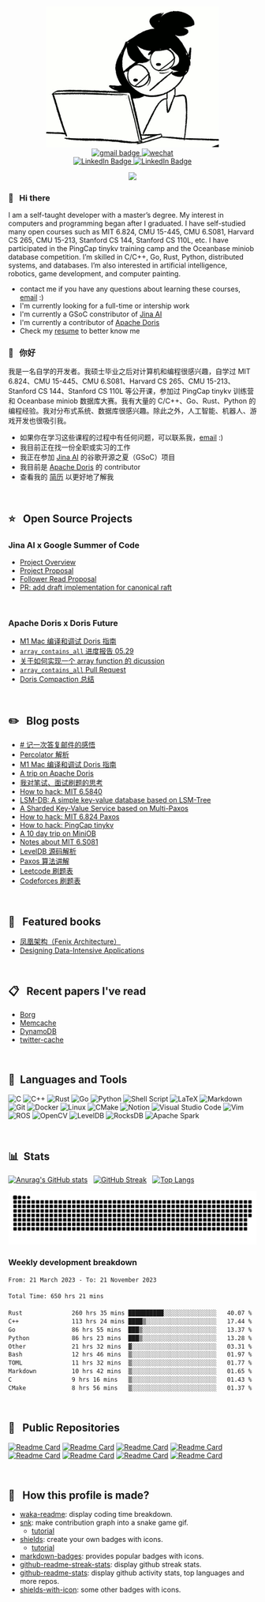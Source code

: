 <div id="header" align="center">
  <img src="assets/header.gif" width="350"/>
</div>

<div id="header" align="center">
   <a href="mailto:niebayes@gmail.com">
    <img src="https://img.shields.io/badge/Gmail: niebayes@gmail.com-gray?style=flat-square&logo=gmail&logoColor=red" alt="gmail badge"/>
  </a>
 
  <a href="assets/wechat.png">
    <img src="https://img.shields.io/badge/WeChat: nsc--sunflower-gray?style=flat-square&logo=wechat&logoColor=white" alt="wechat"/>
  </a>
</div>

<div id="badges" align="center">
  <a href="https://github.com/niebayes">
    <img src="https://img.shields.io/badge/Github-gray?style=for-the-badge&logo=github&logoColor=white" alt="LinkedIn Badge"/>
  </a>
 
   <a href="https://leetcode.cn/u/lzx071021/">
    <img src="https://img.shields.io/badge/LeetCode-gray?style=for-the-badge&logo=LeetCode&logoColor=#d16c06" alt="LinkedIn Badge"/>
   </a> 
</div>


<div id="visitor" align="center">
<!--    <img src="https://visitor-badge.glitch.me/badge?page_id=niebayes&left_color=gray&right_color=blue"/> -->
  
   ![](https://komarev.com/ghpvc/?username=niebayes&label=visitor)
</div>

### 👋 &nbsp; Hi there 
I am a self-taught developer with a master’s degree. My interest in computers and programming began after I graduated. I have self-studied many open courses such as MIT 6.824, CMU 15-445, CMU 6.S081, Harvard CS 265, CMU 15-213, Stanford CS 144, Stanford CS 110L, etc. I have participated in the PingCap tinykv training camp and the Oceanbase miniob database competition. I’m skilled in C/C++, Go, Rust, Python, distributed systems, and databases. I’m also interested in artificial intelligence, robotics, game development, and computer painting.
  
- contact me if you have any questions about learning these courses, [email](mailto:niebayes@gmail.com) :)
- I'm currently looking for a full-time or intership work
- I'm currently a GSoC constributor of [Jina AI](https://github.com/jina-ai/jina)
- I'm currently a contributor of [Apache Doris](https://github.com/apache/doris/)
- Check my [resume](https://github.com/niebayes/resume-english) to better know me

### 👋 &nbsp; 你好
我是一名自学的开发者。我硕士毕业之后对计算机和编程很感兴趣，自学过 MIT 6.824、CMU 15-445、CMU 6.S081、Harvard CS 265、CMU 15-213、Stanford CS 144、Stanford CS 110L 等公开课，参加过 PingCap tinykv 训练营和 Oceanbase miniob 数据库大赛。我有大量的 C/C++、Go、Rust、Python 的编程经验。我对分布式系统、数据库很感兴趣。除此之外，人工智能、机器人、游戏开发也很吸引我。

- 如果你在学习这些课程的过程中有任何问题，可以联系我，[email](mailto:niebayes@gmail.com) :)
- 我目前正在找一份全职或实习的工作
- 我正在参加 [Jina AI](https://github.com/jina-ai/jina) 的谷歌开源之夏（GSoC）项目
- 我目前是 [Apache Doris](https://github.com/apache/doris/) 的 contributor
- 查看我的 [简历](https://github.com/niebayes/Resume) 以更好地了解我

&nbsp;

## ⭐ &nbsp; Open Source Projects
### Jina AI x Google Summer of Code
- [Project Overview](https://summerofcode.withgoogle.com/programs/2023/projects/5ma8Zs54)
- [Project Proposal](https://upbeat-ounce-aa9.notion.site/Shicong-Nie-Project-Idea-5-6b60ce2ba8b041309ca3e819f61f9d79)
- [Follower Read Proposal](https://upbeat-ounce-aa9.notion.site/Follower-Read-Proposal-a7ea0ee3c1d24daa916cfa05c5070668)
- [PR: add draft implementation for canonical raft](https://github.com/jina-ai/jina/pull/5933/files)

&nbsp;

### Apache Doris x Doris Future
- [M1 Mac 编译和调试 Doris 指南](https://upbeat-ounce-aa9.notion.site/M1-Mac-Doris-ced9fc6298fd4c3c985cc01c2bdc4473)
- [`array_contains_all` 进度报告 05.29](https://upbeat-ounce-aa9.notion.site/array_contains_all-05-29-1fcdd6b2c78544afb16675d3a06c1a05)
- [关于如何实现一个 array function 的 dicussion](https://github.com/apache/doris/discussions/20276)
- [`array_contains_all` Pull Request](https://github.com/apache/doris/pull/20350)
- [Doris Compaction 总结](https://upbeat-ounce-aa9.notion.site/Doris-Compaction-11ef3dd3245249639b381078bb198c01?pvs=4)


&nbsp;

## ✏️ &nbsp; Blog posts
- [# 记一次答复邮件的感悟](https://upbeat-ounce-aa9.notion.site/a0b0a70faf064c058d3f83db6bac53f7?pvs=4)
- [Percolator 解析](https://upbeat-ounce-aa9.notion.site/Percolator-1315b2b551c8441083db62a860a0ce0e?pvs=4)
- [M1 Mac 编译和调试 Doris 指南](https://upbeat-ounce-aa9.notion.site/M1-Mac-Doris-ced9fc6298fd4c3c985cc01c2bdc4473)
- [A trip on Apache Doris](https://upbeat-ounce-aa9.notion.site/array_contains_all-05-29-1fcdd6b2c78544afb16675d3a06c1a05)
- [我对笔试、面试刷题的思考](https://upbeat-ounce-aa9.notion.site/8fdb61a18fb84345b58f4c45c954697b)
- [How to hack: MIT 6.5840](https://upbeat-ounce-aa9.notion.site/MIT-6-5840-144dbcc479724e809d19912584887c88)
- [LSM-DB: A simple key-value database based on LSM-Tree](https://upbeat-ounce-aa9.notion.site/LSM-DB-8c82c86246d048dea3d267586c970ad4)
- [A Sharded Key-Value Service based on Multi-Paxos](https://upbeat-ounce-aa9.notion.site/Lab4-Sharded-Key-Value-Service-0aa67093f034415b923076a331e61a66)
- [How to hack: MIT 6.824 Paxos](https://upbeat-ounce-aa9.notion.site/MIT-6-824-2015-Paxos-40168d56ca774134acd701c30be52c34)
- [How to hack: PingCap tinykv](https://upbeat-ounce-aa9.notion.site/README-ALL-745774237d2d4b5195d214859c1867cd)
- [A 10 day trip on MiniOB](https://upbeat-ounce-aa9.notion.site/A-10-Day-Trip-On-MiniOB-b6f1f5e0a43a4652b45caf790726da55)
- [Notes about MIT 6.S081](https://upbeat-ounce-aa9.notion.site/MIT-6-S081-OSTEP-81f198a02a2745c799fd1014719aa5a3)
- [LevelDB 源码解析](https://upbeat-ounce-aa9.notion.site/Leveldb-96d31b98df5b40bb906e3230597746b9)
- [Paxos 算法讲解](https://upbeat-ounce-aa9.notion.site/Paxos-ff806ff31e8e4f178e18934e03ac1fd5?pvs=4)
- [Leetcode 刷题表](https://upbeat-ounce-aa9.notion.site/1385dfe256d74cb49a9601b1673b2dbc?v=0a548ac0d3444cfbb940d4c5f566ef74&pvs=4)
- [Codeforces 刷题表](https://upbeat-ounce-aa9.notion.site/02dd413f46dc4b82b31e402fcde286d3?v=8e4bcdb9fb864f869c5263ba2d789d67&pvs=4)

&nbsp;

## 📗 &nbsp; Featured books
- [凤凰架构（Fenix Architecture）](https://icyfenix.cn)
- [Designing Data-Intensive Applications](https://dataintensive.net)

&nbsp;

## 📋 &nbsp; Recent papers I've read
- [Borg](https://research.google/pubs/pub43438/)
- [Memcache](https://www.usenix.org/system/files/conference/nsdi13/nsdi13-final170_update.pdf)
- [DynamoDB](https://www.usenix.org/system/files/atc22-elhemali.pdf)
- [twitter-cache](https://www.usenix.org/system/files/osdi20-yang.pdf)

&nbsp;

## 🧰 &nbsp;Languages and Tools
![C](https://img.shields.io/badge/c-%2300599C.svg?style=for-the-badge&logo=c&logoColor=white)
![C++](https://img.shields.io/badge/c++-%2300599C.svg?style=for-the-badge&logo=c%2B%2B&logoColor=white)
![Rust](https://img.shields.io/badge/rust-%23000000.svg?style=for-the-badge&logo=rust&logoColor=white)
![Go](https://img.shields.io/badge/go-%2300ADD8.svg?style=for-the-badge&logo=go&logoColor=white)
![Python](https://img.shields.io/badge/python-3670A0?style=for-the-badge&logo=python&logoColor=ffdd54)
![Shell Script](https://img.shields.io/badge/shell_script-%23121011.svg?style=for-the-badge&logo=gnu-bash&logoColor=white)
![LaTeX](https://img.shields.io/badge/latex-%23008080.svg?style=for-the-badge&logo=latex&logoColor=white)
![Markdown](https://img.shields.io/badge/markdown-%23000000.svg?style=for-the-badge&logo=markdown&logoColor=white)
![Git](https://img.shields.io/badge/git-%23F05033.svg?style=for-the-badge&logo=git&logoColor=white)
![Docker](https://img.shields.io/badge/docker-%230db7ed.svg?style=for-the-badge&logo=docker&logoColor=white)
![Linux](https://img.shields.io/badge/Linux-FCC624?style=for-the-badge&logo=linux&logoColor=black)
![CMake](https://img.shields.io/badge/CMake-%23008FBA.svg?style=for-the-badge&logo=cmake&logoColor=white)
![Notion](https://img.shields.io/badge/Notion-%23000000.svg?style=for-the-badge&logo=notion&logoColor=white)
![Visual Studio Code](https://img.shields.io/badge/Visual%20Studio%20Code-0078d7.svg?style=for-the-badge&logo=visual-studio-code&logoColor=white)
![Vim](https://img.shields.io/badge/VIM-%2311AB00.svg?style=for-the-badge&logo=vim&logoColor=white)
![ROS](https://img.shields.io/badge/ros-%230A0FF9.svg?style=for-the-badge&logo=ros&logoColor=white)
![OpenCV](https://img.shields.io/badge/opencv-%23white.svg?style=for-the-badge&logo=opencv&logoColor=white)
![LevelDB](https://img.shields.io/badge/-LevelDB-green?style=for-the-badge)
![RocksDB](https://img.shields.io/badge/-RocksDB-yellow?style=for-the-badge)
![Apache Spark](https://img.shields.io/static/v1?style=for-the-badge&message=Apache+Spark&color=E25A1C&logo=Apache+Spark&logoColor=FFFFFF&label=)

&nbsp;

## 📊 &nbsp;Stats
[![Anurag's GitHub stats](https://github-readme-stats.vercel.app/api?username=niebayes&count_private=true&show_icons=true&theme=tokyonight)](https://github.com/anuraghazra/github-readme-stats) &nbsp;
[![GitHub Streak](https://streak-stats.demolab.com/?user=niebayes&theme=tokyonight)](https://git.io/streak-stats) &nbsp;
[![Top Langs](https://github-readme-stats.vercel.app/api/top-langs/?username=niebayes&layout=compact&theme=tokyonight)](https://github.com/anuraghazra/github-readme-stats)

![](https://raw.githubusercontent.com/niebayes/niebayes/output/github-contribution-grid-snake-dark.svg)

### Weekly development breakdown
 <!--START_SECTION:waka-->

```txt
From: 21 March 2023 - To: 21 November 2023

Total Time: 650 hrs 21 mins

Rust              260 hrs 35 mins ██████████░░░░░░░░░░░░░░░   40.07 %
C++               113 hrs 24 mins ████▒░░░░░░░░░░░░░░░░░░░░   17.44 %
Go                86 hrs 55 mins  ███▒░░░░░░░░░░░░░░░░░░░░░   13.37 %
Python            86 hrs 23 mins  ███▒░░░░░░░░░░░░░░░░░░░░░   13.28 %
Other             21 hrs 32 mins  ▓░░░░░░░░░░░░░░░░░░░░░░░░   03.31 %
Bash              12 hrs 46 mins  ▒░░░░░░░░░░░░░░░░░░░░░░░░   01.97 %
TOML              11 hrs 32 mins  ▒░░░░░░░░░░░░░░░░░░░░░░░░   01.77 %
Markdown          10 hrs 42 mins  ▒░░░░░░░░░░░░░░░░░░░░░░░░   01.65 %
C                 9 hrs 16 mins   ▒░░░░░░░░░░░░░░░░░░░░░░░░   01.43 %
CMake             8 hrs 56 mins   ▒░░░░░░░░░░░░░░░░░░░░░░░░   01.37 %
```

<!--END_SECTION:waka-->

&nbsp;

## :notebook_with_decorative_cover: &nbsp; Public Repositories
[![Readme Card](https://github-readme-stats.vercel.app/api/pin/?username=niebayes&repo=MIT-6.5840&theme=tokyonight)](https://github.com/niebayes/MIT-6.5840)
[![Readme Card](https://github-readme-stats.vercel.app/api/pin/?username=niebayes&repo=MIT-6-824-Paxos&theme=tokyonight)](https://github.com/niebayes/MIT-6-824-Paxos)
[![Readme Card](https://github-readme-stats.vercel.app/api/pin/?username=niebayes&repo=LSM-DB&theme=tokyonight)](https://github.com/niebayes/LSM-DB)
[![Readme Card](https://github-readme-stats.vercel.app/api/pin/?username=niebayes&repo=tinykv-summary&theme=tokyonight)](https://github.com/niebayes/tinykv-summary)
[![Readme Card](https://github-readme-stats.vercel.app/api/pin/?username=niebayes&repo=miniob-summary&theme=tokyonight)](https://github.com/niebayes/miniob-summary)
[![Readme Card](https://github-readme-stats.vercel.app/api/pin/?username=niebayes&repo=MIT-6.S081-summary&theme=tokyonight)](https://github.com/niebayes/MIT-6.S081-summary)
[![Readme Card](https://github-readme-stats.vercel.app/api/pin/?username=niebayes&repo=Balancebeam&theme=tokyonight)](https://github.com/niebayes/Balancebeam)
[![Readme Card](https://github-readme-stats.vercel.app/api/pin/?username=niebayes&repo=DEET-Debugger&theme=tokyonight)](https://github.com/niebayes/DEET-Debugger)
<!-- [![Readme Card](https://github-readme-stats.vercel.app/api/pin/?username=niebayes&repo=Segregated-Explicit-Free-List&theme=tokyonight)](https://github.com/niebayes/Segregated-Explicit-Free-List)
[![Readme Card](https://github-readme-stats.vercel.app/api/pin/?username=niebayes&repo=FAT32-Deleted-File-Recover&theme=tokyonight)](https://github.com/niebayes/FAT32-Deleted-File-Recover)
[![Readme Card](https://github-readme-stats.vercel.app/api/pin/?username=niebayes&repo=Graph-Algorithms&theme=tokyonight)](https://github.com/niebayes/Graph-Algorithms) -->

&nbsp;

## 🤪 &nbsp; How this profile is made?
- [waka-readme](https://github.com/athul/waka-readme): display coding time breakdown.
- [snk](https://github.com/Platane/snk): make contribution graph into a snake game gif.
  - [tutorial](https://blog.jyhsu.tw/p/用-github-貢獻圖製作貪食蛇動畫/)
- [shields](https://github.com/badges/shields): create your own badges with icons.
  - [tutorial](https://stackoverflow.com/a/41472017)
- [markdown-badges](https://github.com/Ileriayo/markdown-badges): provides popular badges with icons.
- [github-readme-streak-stats](https://github.com/DenverCoder1/github-readme-streak-stats): display github streak stats.
- [github-readme-stats](https://github.com/anuraghazra/github-readme-stats): display github activity stats, top languages and more repos.
- [shields-with-icon](https://github.com/progfay/shields-with-icon): some other badges with icons.
